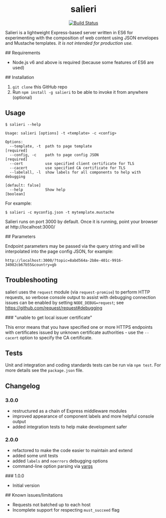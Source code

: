 <h1 align="center">salieri</h1>

<p align="center">
<a href="https://travis-ci.org/jamesdonoh/salieri" target="_blank"><img src="https://travis-ci.org/jamesdonoh/salieri.svg?branch=master" alt="Build Status"></a>
</p>

Salieri is a lightweight Express-based server written in ES6 for experimenting with the composition of web content using JSON envelopes and Mustache templates. *It is not intended for production use.*

## Requirements

- Node.js v6 and above is required (because some features of ES6 are used)

## Installation

1. `git clone` this GitHub repo
2. Run `npm install -g salieri` to be able to invoke it from anywhere (optional)

## Usage

```
$ salieri --help

Usage: salieri [options] -t <template> -c <config>

Options:
  --template, -t  path to page template                               [required]
  --config, -c    path to page config JSON                            [required]
  --cert          use specified client certificate for TLS
  --cacert        use specified CA certificate for TLS
  --labelall, -l  show labels for all components to help with debugging
                                                                [default: false]
  --help          Show help                                            [boolean]
```

For example:

```
$ salieri -c myconfig.json -t mytemplate.mustache
```

Salieri runs on port 3000 by default. Once it is running, point your browser at http://localhost:3000/

## Parameters

Endpoint parameters may be passed via the query string and will be interpolated into the page config JSON, for example:

```
http://localhost:3000/?topic=8abd564a-2b8e-401c-9916-34982cb67b55&country=gb
```

## Troubleshooting

salieri uses the `request` module (via `request-promise`) to perform HTTP requests, so verbose console output to assist with debugging connection issues can be enabled by setting `NODE_DEBUG=request`; see https://github.com/request/request#debugging

### "unable to get local issuer certificate"

This error means that you have specified one or more HTTPS endpoints with certificates issued by unknown certificate authorities - use the `--cacert` option to specify the CA certificate.

## Tests

Unit and integration and coding standards tests can be run via `npm test`. For more details see the `package.json` file.

## Changelog

### 3.0.0

- restructured as a chain of Express middleware modules
- improved appearance of component labels and more helpful console output
- added integration tests to help make development safer
  
### 2.0.0

- refactored to make the code easier to maintain and extend
- added some unit tests
- added `labels` and `noerrors` debugging options
- command-line option parsing via [yargs](https://www.npmjs.com/package/yargs)

### 1.0.0

- Initial version

## Known issues/limitations

- Requests not batched up to each host
- Incomplete support for respecting `must_succeed` flag
